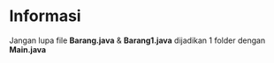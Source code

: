 # Informasi
Jangan lupa file <b>Barang.java</b> & <b>Barang1.java</b> dijadikan 1 folder dengan <b>Main.java</b>
